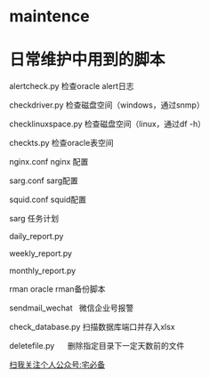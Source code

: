 maintence
=========
日常维护中用到的脚本
=========
alertcheck.py       检查oracle alert日志

checkdriver.py      检查磁盘空间（windows，通过snmp）

checklinuxspace.py  检查磁盘空间（linux，通过df -h）

checkts.py          检查oracle表空间

nginx.conf          nginx 配置

sarg.conf           sarg配置

squid.conf          squid配置

sarg 任务计划

daily_report.py

weekly_report.py

monthly_report.py

rman               oracle rman备份脚本

sendmail_wechat   微信企业号报警

check_database.py  扫描数据库端口并存入xlsx  

deletefile.py      删除指定目录下一定天数前的文件
 



[扫我关注个人公众号:宅必备](http://www.zhaibibei.cn/static/zhaibibei.png)
